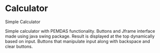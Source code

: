 # Calculator
Simple Calculator

Simple calculator with PEMDAS functionality. Buttons and Jframe interface made using java swing package. Result is displayed at the top dynamically based on input. Buttons that manipulate input along with backspace and clear buttons.
